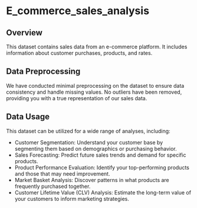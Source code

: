 # E_commerce_sales_analysis

## Overview
This dataset contains sales data from an e-commerce platform. It includes information about customer purchases, products, and rates.

## Data Preprocessing
We have conducted minimal preprocessing on the dataset to ensure data consistency and handle missing values. No outliers have been removed, providing you with a true representation of our sales data.

## Data Usage
This dataset can be utilized for a wide range of analyses, including:

- Customer Segmentation: Understand your customer base by segmenting them based on demographics or purchasing behavior.
- Sales Forecasting: Predict future sales trends and demand for specific products.
- Product Performance Evaluation: Identify your top-performing products and those that may need improvement.
- Market Basket Analysis: Discover patterns in what products are frequently purchased together.
- Customer Lifetime Value (CLV) Analysis: Estimate the long-term value of your customers to inform marketing strategies.

